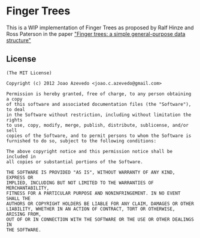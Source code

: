 # Finger Trees

This is a WIP implementation of Finger Trees as proposed by Ralf Hinze and Ross Paterson in the paper ["Finger trees: a simple general-purpose data structure"](http://www.soi.city.ac.uk/~ross/papers/FingerTree.pdf)

## License

    (The MIT License)

    Copyright (c) 2012 Joao Azevedo <joao.c.azevedo@gmail.com>

    Permission is hereby granted, free of charge, to any person obtaining a copy
    of this software and associated documentation files (the "Software"), to deal
    in the Software without restriction, including without limitation the rights
    to use, copy, modify, merge, publish, distribute, sublicense, and/or sell
    copies of the Software, and to permit persons to whom the Software is
    furnished to do so, subject to the following conditions:

    The above copyright notice and this permission notice shall be included in
    all copies or substantial portions of the Software.

    THE SOFTWARE IS PROVIDED "AS IS", WITHOUT WARRANTY OF ANY KIND, EXPRESS OR
    IMPLIED, INCLUDING BUT NOT LIMITED TO THE WARRANTIES OF MERCHANTABILITY,
    FITNESS FOR A PARTICULAR PURPOSE AND NONINFRINGEMENT. IN NO EVENT SHALL THE
    AUTHORS OR COPYRIGHT HOLDERS BE LIABLE FOR ANY CLAIM, DAMAGES OR OTHER
    LIABILITY, WHETHER IN AN ACTION OF CONTRACT, TORT OR OTHERWISE, ARISING FROM,
    OUT OF OR IN CONNECTION WITH THE SOFTWARE OR THE USE OR OTHER DEALINGS IN
    THE SOFTWARE.
